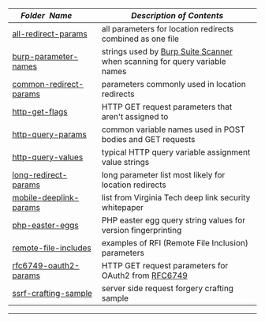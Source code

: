 |&nbsp;&nbsp;&nbsp;&nbsp;_Folder&nbsp;&nbsp;Name_&nbsp;&nbsp;&nbsp;&nbsp;| _Description of Contents_
|:----------------|--------------------------------------------------------------------------------------------------------------------------------------------------------
| [all-redirect-params](all-redirect-params) |  all parameters for location redirects combined as one file 
| [burp-parameter-names](burp-parameter-names) |  strings used by [Burp Suite Scanner](https://portswigger.net/burp) when scanning for query variable names 
| [common-redirect-params](common-redirect-params) |  parameters commonly used in location redirects 
| [http-get-flags](http-get-flags) |  HTTP GET request parameters that aren't assigned to 
| [http-query-params](http-query-params) |  common variable names used in POST bodies and GET requests 
| [http-query-values](http-query-values) |  typical HTTP query variable assignment value strings 
| [long-redirect-params](long-redirect-params) |  long parameter list most likely for location redirects 
| [mobile-deeplink-params](mobile-deeplink-params) |  list from Virginia Tech deep link security whitepaper 
| [php-easter-eggs](php-easter-eggs) |  PHP easter egg query string values for version fingerprinting 
| [remote-file-includes](remote-file-includes) |  examples of RFI (Remote File Inclusion) parameters 
| [rfc6749-oauth2-params](rfc6749-oauth2-params) |  HTTP GET request parameters for OAuth2 from [RFC6749](https://tools.ietf.org/html/rfc6749) 
| [ssrf-crafting-sample](ssrf-crafting-sample) |  server side request forgery crafting sample 

* * *

